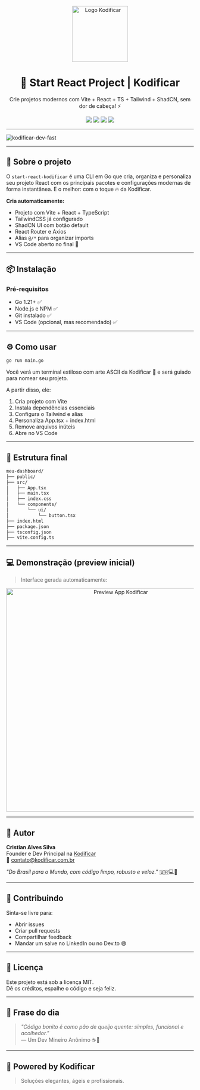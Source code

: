 <p align="center">
  <img src="./kodificar.png" alt="Logo Kodificar" width="150"/>
</p>

<h1 align="center">🚀 Start React Project | Kodificar</h1>

<p align="center">Crie projetos modernos com Vite + React + TS + Tailwind + ShadCN, sem dor de cabeça! ⚡</p>

<p align="center">
  <img src="https://img.shields.io/badge/Go-CLI-blue?logo=go&logoColor=white" />
  <img src="https://img.shields.io/badge/Vite-Ready-purple?logo=vite&logoColor=white" />
  <img src="https://img.shields.io/badge/React-TypeScript-blue?logo=react&logoColor=white" />
  <img src="https://img.shields.io/badge/Made%20with-Kodificar-00c853?style=flat&logo=vercel&logoColor=white" />
</p>

---

![kodificar-dev-fast](https://user-images.githubusercontent.com/74038190/225813708-98b745f2-7d22-48cf-9150-083f1b00d6c9.gif)

---

## 🧠 Sobre o projeto

O `start-react-kodificar` é uma CLI em Go que cria, organiza e personaliza seu projeto React com os principais pacotes e configurações modernas de forma instantânea. E o melhor: com o toque 🔥 da Kodificar.

**Cria automaticamente:**

- Projeto com Vite + React + TypeScript
- TailwindCSS já configurado
- ShadCN UI com botão default
- React Router e Axios
- Alias `@/*` para organizar imports
- VS Code aberto no final 🍻

---

## 📦 Instalação

### Pré-requisitos

- Go 1.21+ ✅
- Node.js e NPM ✅
- Git instalado ✅
- VS Code (opcional, mas recomendado) ✅

---

## ⚙️ Como usar

```bash
go run main.go
```

Você verá um terminal estiloso com arte ASCII da Kodificar 🐎 e será guiado para nomear seu projeto.

A partir disso, ele:

1. Cria projeto com Vite
2. Instala dependências essenciais
3. Configura o Tailwind e alias
4. Personaliza App.tsx + index.html
5. Remove arquivos inúteis
6. Abre no VS Code

---

## 🧪 Estrutura final

```bash
meu-dashboard/
├── public/
├── src/
│   ├── App.tsx
│   ├── main.tsx
│   ├── index.css
│   └── components/
│       └── ui/
│           └── button.tsx
├── index.html
├── package.json
├── tsconfig.json
├── vite.config.ts
```

---

## 💻 Demonstração (preview inicial)

> Interface gerada automaticamente:

<p align="center">
  <img src="https://user-images.githubusercontent.com/32844089/194765273-b36d67fa-1c6e-4c02-b042-ea105f820802.png" alt="Preview App Kodificar" width="600"/>
</p>

---

## 🧔 Autor

**Cristian Alves Silva**  
Founder e Dev Principal na [Kodificar](https://kodificar.com.br)  
📧 contato@kodificar.com.br

_"Do Brasil para o Mundo, com código limpo, robusto e veloz."_ 🇧🇷💻🐎

---

## 🤝 Contribuindo

Sinta-se livre para:

- Abrir issues
- Criar pull requests
- Compartilhar feedback
- Mandar um salve no LinkedIn ou no Dev.to 😄

---

## 🪪 Licença

Este projeto está sob a licença MIT.  
Dê os créditos, espalhe o código e seja feliz.

---

## 💬 Frase do dia

> _"Código bonito é como pão de queijo quente: simples, funcional e acolhedor."_  
> — Um Dev Mineiro Anônimo ☕🧀

---

## 🐎 Powered by Kodificar

> Soluções elegantes, ágeis e profissionais.
